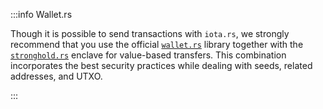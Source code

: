 :::info Wallet.rs

Though it is possible to send transactions with `iota.rs`, we strongly recommend that you use the official
[`wallet.rs`](/wallet.rs/welcome) library together with the
[`stronghold.rs`](/stronghold.rs/welcome) enclave for value-based transfers. This combination
incorporates the best security practices while dealing with seeds, related addresses, and UTXO.

:::
